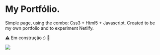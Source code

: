 # My Portfólio.

Simple page, using the combo: Css3 + Html5 + Javascript.
Created to be my own portfolio and to experiment Netlify.

⚠️ Em construção :) 🚧

<image src="./assets/port.gif">
